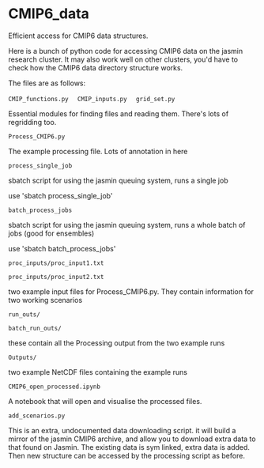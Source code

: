 # CMIP6_data
 Efficient access for CMIP6 data structures.

Here is a bunch of python code for accessing CMIP6 data on the jasmin research cluster.
It may also work well on other clusters, you'd have to check how the CMIP6 data directory structure works.

The files are as follows: 

`CMIP_functions.py  `
`CMIP_inputs.py  `
`grid_set.py  `

Essential modules for finding files and reading them. There's lots of regridding too.

`Process_CMIP6.py`

The example processing file. Lots of annotation in here

`process_single_job`

sbatch script for using the jasmin queuing system, runs a single job

use 'sbatch process_single_job'

`batch_process_jobs`

sbatch script for using the jasmin queuing system, runs a whole batch of jobs (good for ensembles)

use 'sbatch batch_process_jobs'


`proc_inputs/proc_input1.txt`

`proc_inputs/proc_input2.txt`

two example input files for Process_CMIP6.py. They contain information for two working scenarios

`run_outs/`

`batch_run_outs/`

these contain all the Processing output from the two example runs

`Outputs/`

two example NetCDF files containing the example runs

`CMIP6_open_processed.ipynb`

A notebook that will open and visualise the processed files.


`add_scenarios.py  `

This is an extra, undocumented data downloading script. it will build a mirror of the jasmin CMIP6 archive, and allow you to download extra data to that found on Jasmin. The existing data is sym linked, extra data is added. Then new structure can be accessed by the processing script as before.
